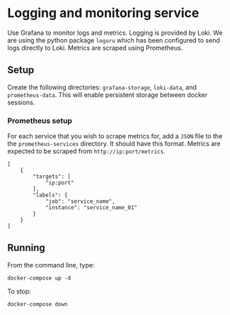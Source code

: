 # Logging and monitoring service  
Use Grafana to monitor logs and metrics. Logging is provided by Loki. We are using the python package `loguru` which has been configured to send logs directly to Loki. Metrics are scraped using Prometheus. 

## Setup
Create the following directories: `grafana-storage`, `loki-data`, and `prometheus-data`. This will enable persistent storage between docker sessions.

### Prometheus setup
For each service that you wish to scrape metrics for, add a `JSON` file to the the `prometheus-services` directory. It should have this format. Metrics are expected to be scraped from `http://ip:port/metrics`.

```
[
    {
        "targets": [
            "ip:port"
        ],
        "labels": {
            "job": "service_name",
            "instance": "service_name_01"
        }
    }
]
```

## Running
From the command line, type:

```
docker-compose up -d
```

To stop:
```
docker-compose down
```